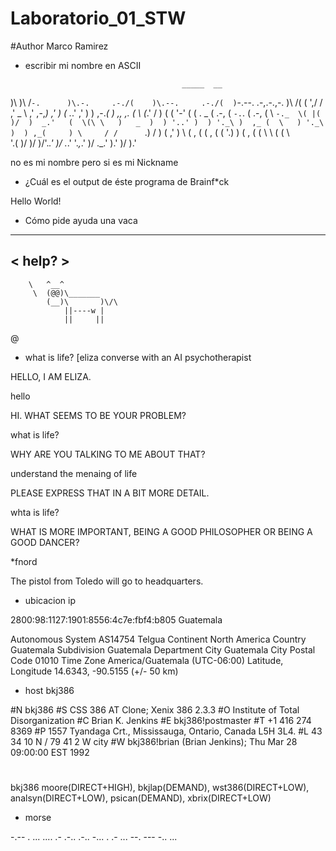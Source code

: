 # Laboratorio_01_STW
#Author Marco Ramirez

* escribir mi nombre en ASCII

                                         _____  __          
 )\   )\     /`-.      )\.-.     .-./(    )\.--.     .-./(  )`-.--. .-,.-.,-. )\    /( 
(  ',/ /   ,' _  \   ,' ,-,_)  ,'     )  (   ._.'  ,'     ) ) ,-._( ) ,, ,. ( \ (_.' / 
 )    (   (  '-' (  (  .   _  (  .-, (    `-.`.   (  .-, (  \ `-._  \( |(  )/  )  _.'  
(  \(\ \   )   _  )  ) '..' )  ) '._\ )  ,_ (  \   ) '._\ )  ) ,_(     ) \     / /     
 `.) /  ) (  ,' ) \ (  ,   (  (  ,   (  (  '.)  ) (  ,   (  (  \       \ (    (  \     
     '.(   )/    )/  )/'._.'   )/ ._.'   '._,_.'   )/ ._.'   ).'        )/     ).'     
                                                                                       
      
no es mi nombre pero si es mi Nickname 

* ¿Cuál es el output de éste programa de Brainf*ck

Hello World!


* Cómo pide ayuda una vaca 

_______ 
< help? >
 ------- 
        \   ^__^
         \  (@@)\_______
            (__)\       )\/\
                ||----w |
                ||     ||
@


* what is life?
[eliza                          converse with an AI psychotherapist


HELLO, I AM ELIZA.

hello

HI. WHAT SEEMS TO BE YOUR PROBLEM?

what is life?

WHY ARE YOU TALKING TO ME ABOUT THAT?

understand the menaing of life

PLEASE EXPRESS THAT IN A BIT MORE DETAIL.

whta is life?

WHAT IS MORE IMPORTANT, BEING A GOOD PHILOSOPHER OR BEING A GOOD DANCER?



*fnord

The pistol from Toledo will go to headquarters.


* ubicacion ip 

2800:98:1127:1901:8556:4c7e:fbf4:b805
Guatemala

  Autonomous System    AS14754 Telgua
  Continent            North America
  Country              Guatemala
  Subdivision          Guatemala Department
  City                 Guatemala City
  Postal Code          01010
  Time Zone            America/Guatemala (UTC-06:00)
  Latitude, Longitude  14.6343, -90.5155 (+/- 50 km)


* host bkj386

#N	bkj386
#S	CSS 386 AT Clone; Xenix 386 2.3.3
#O	Institute of Total Disorganization
#C	Brian K. Jenkins
#E	bkj386!postmaster
#T	+1 416 274 8369
#P	1557 Tyandaga Crt., Mississauga, Ontario, Canada L5H 3L4.
#L	43 34 10 N / 79 41 2 W city
#W	bkj386!brian (Brian Jenkins); Thu Mar 28 09:00:00 EST 1992
#
bkj386	moore(DIRECT+HIGH), bkjlap(DEMAND),
	wst386(DIRECT+LOW), analsyn(DIRECT+LOW),
	psican(DEMAND), xbrix(DIRECT+LOW)


* morse

-.-- .  ... .... .- .-.. .-..  -... .  .- ...  --. --- -.. ...







